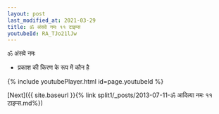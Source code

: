 ```yaml
---
layout: post
last_modified_at: 2021-03-29
title: ॐ अंसवे नमः ११ टाइम्स
youtubeId: RA_TJo21lJw
---
```

 
 
 ॐ अंसवे नमः  
 
 -  प्रकाश की किरण के रूप में कौन है 
 
  
 
  
 
 
 
 
 
 


{% include youtubePlayer.html id=page.youtubeId %}
 
[Next]({{ site.baseurl }}{% link  split1/_posts/2013-07-11-ॐ आदित्या नमः ११ टाइम्स.md%})
 
